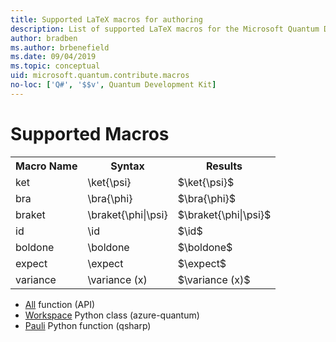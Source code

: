 ```yaml
---
title: Supported LaTeX macros for authoring
description: List of supported LaTeX macros for the Microsoft Quantum Development Kit documentation. 
author: bradben
ms.author: brbenefield
ms.date: 09/04/2019
ms.topic: conceptual
uid: microsoft.quantum.contribute.macros
no-loc: ['Q#', '$$v', Quantum Development Kit]
---
```


# Supported Macros

<table>
<tr><th>Macro Name</th><th>Syntax</th><th>Results</th></tr>
<tr><td>ket</td><td>\ket{\psi}</td><td>$\ket{\psi}$</td></tr>
<tr><td>bra</td><td>\bra{\phi}</td><td>$\bra{\phi}$</td></tr>
<tr><td>braket</td><td>\braket{\phi|\psi}</td><td>$\braket{\phi|\psi}$</td></tr>
<tr><td>id</td><td>\id</td><td>$\id$</td></tr>
<tr><td>boldone</td><td>\boldone</td><td>$\boldone$</td></tr>
<tr><td>expect</td><td>\expect</td><td>$\expect$</td></tr>
<tr><td>variance</td><td>\variance (x)</td><td>$\variance (x)$</td></tr>
</table>

- [All](xref:Qdk.Microsoft.Quantum.Arrays.All) function (API)
- [Workspace](xref:azure.quantum.Workspace) Python class (azure-quantum)
- [Pauli](xref:qsharp.Pauli) Python function (qsharp)
